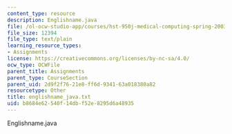 ```yaml
---
content_type: resource
description: Englishname.java
file: /ol-ocw-studio-app/courses/hst-950j-medical-computing-spring-2003/b8684e62540f14dbf52e8295d6a48935_englishname_java.txt
file_size: 12394
file_type: text/plain
learning_resource_types:
- Assignments
license: https://creativecommons.org/licenses/by-nc-sa/4.0/
ocw_type: OCWFile
parent_title: Assignments
parent_type: CourseSection
parent_uid: 2d9f2f76-21e8-ff6d-9341-63a018380a82
resourcetype: Other
title: englishname_java.txt
uid: b8684e62-540f-14db-f52e-8295d6a48935
---
```

Englishname.java